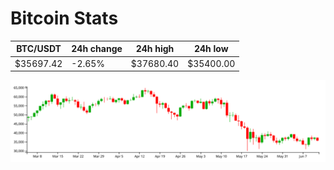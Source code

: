 # Bitcoin Stats

BTC/USDT|24h change|24h high|24h low|
|---|---|---|---|
|$35697.42|-2.65%|$37680.40|$35400.00|

<img src="./chart.svg">
